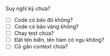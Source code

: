 Suy nghĩ kỹ chưa?

- [ ] Code có báo đỏ không?
- [ ] Code có báo vàng không?
- [ ] Chạy test chưa?
- [ ] Đặt tên biến, tên hàm có ngu không?
- [ ] Có gắn context chưa?
